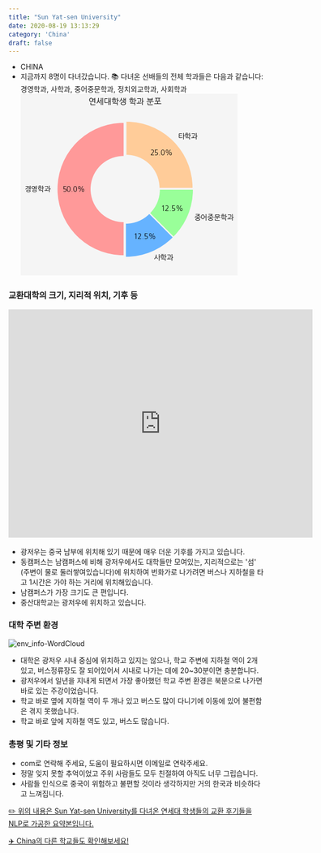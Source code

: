 ```yaml
---
title: "Sun Yat-sen University"
date: 2020-08-19 13:13:29
category: 'China'
draft: false
---
```



* CHINA
* 지금까지 8명이 다녀갔습니다. 
📚 다녀온 선배들의 전체 학과들은 다음과 같습니다: 경영학과, 사학과, 중어중문학과, 정치외교학과, 사회학과
![department-info](../plots/CN000014.png)
### 교환대학의 크기, 지리적 위치, 기후 등
<iframe
width="600"
height="450"
frameborder="0" style="border:0"
src="https://www.google.com/maps/embed/v1/place?key=AIzaSyC9e1AME-pVmWC4hBpFdu5S4dKzyepa3HQ&q=Sun+Yat-sen+University&center=23.0965384,113.298883&zoom=14" allowfullscreen>
</iframe>

* 광저우는 중국 남부에 위치해 있기 때문에 매우 더운 기후를 가지고 있습니다.
* 동캠퍼스는 남캠퍼스에 비해 광저우에서도 대학들만 모여있는, 지리적으로는 '섬' (주변이 물로 둘러쌓여있습니다)에 위치하여 번화가로 나가려면 버스나 지하철을 타고 1시간은 가야 하는 거리에 위치해있습니다.
* 남캠퍼스가 가장 크기도 큰 편입니다.
* 중산대학교는 광저우에 위치하고 있습니다.


### 대학 주변 환경

![env_info-WordCloud](../univ_wordclouds_okt/env_info/CN000014_env_info_okt.png)

* 대학은 광저우 시내 중심에 위치하고 있지는 않으나, 학교 주변에 지하철 역이 2개 있고, 버스정류장도 잘 되어있어서 시내로 나가는 데에 20~30분이면 충분합니다.
* 광저우에서 일년을 지내게 되면서 가장 좋아했던 학교 주변 환경은 북문으로 나가면 바로 있는 주강이었습니다.
* 학교 바로 옆에 지하철 역이 두 개나 있고 버스도 많이 다니기에 이동에 있어 불편함은 겪지 못했습니다.
* 학교 바로 앞에 지하철 역도 있고, 버스도 많습니다.


### 총평 및 기타 정보 
* com로 연락해 주세요, 도움이 필요하시면 이메일로 연락주세요.
* 정말 잊지 못할 추억이었고 주위 사람들도 모두 친절하여 아직도 너무 그립습니다.
* 사람들 인식으로 중국이 위험하고 불편할 것이라 생각하지만 거의 한국과 비슷하다고 느껴집니다.


[✏️ 위의 내용은 Sun Yat-sen University를 다녀온 연세대 학생들의 교환 후기들을 NLP로 가공한 요약본입니다.](http://oia.yonsei.ac.kr/partner/expReport.asp?ucode=CN000014&bgbn=A)

[✈️ China의 다른 학교들도 확인해보세요!](https://yonsei-exchange.netlify.app/?category=China)

